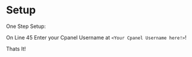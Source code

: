 # Setup

One Step Setup:

On Line 45 Enter your Cpanel Username at ```<Your Cpanel Username here!>```!

Thats It!
